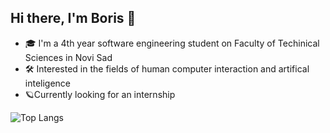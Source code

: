 ## Hi there, I'm Boris 👋

- 🎓 I'm a 4th year software engineering student on Faculty of Techinical Sciences in Novi Sad
- 🛠 Interested in the fields of human computer interaction and artifical inteligence
- 🪐Currently looking for an internship

![Top Langs]("https://github-readme-stats.vercel.app/api/top-langs/?username=borismarkovsv73&langs_count=4&theme=tokyonight")


<!--
**borismarkovsv73/borismarkovsv73** is a ✨ _special_ ✨ repository because its `README.md` (this file) appears on your GitHub profile.

Here are some ideas to get you started:

- 🔭 I’m currently working on ...
- 🌱 I’m currently learning ...
- 👯 I’m looking to collaborate on ...
- 🤔 I’m looking for help with ...
- 💬 Ask me about ...
- 📫 How to reach me: ...
- 😄 Pronouns: ...
- ⚡ Fun fact: ...
-->
